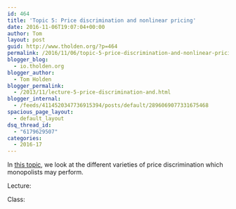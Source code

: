 ```yaml
---
id: 464
title: 'Topic 5: Price discrimination and nonlinear pricing'
date: 2016-11-06T19:07:04+00:00
author: Tom
layout: post
guid: http://www.tholden.org/?p=464
permalink: /2016/11/06/topic-5-price-discrimination-and-nonlinear-pricing-3/
blogger_blog:
  - io.tholden.org
blogger_author:
  - Tom Holden
blogger_permalink:
  - /2013/11/lecture-5-price-discrimination-and.html
blogger_internal:
  - /feeds/4114520347736915394/posts/default/2896069077331675468
spacious_page_layout:
  - default_layout
dsq_thread_id:
  - "6179629507"
categories:
  - 2016-17
---
```

In [this topic](http://www.tholden.org/wp-content/uploads/2016/03/IO-2015-16-topic-5.pdf), we look at the different varieties of price discrimination which monopolists may perform.

<div class="PDFcontainer">
  <div class="PDFelement">
  </div>
</div>

Lecture:



Class: